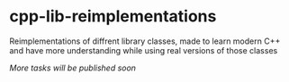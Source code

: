 # cpp-lib-reimplementations

Reimplementations of diffrent library classes, made to learn modern C++ and have more understanding while using real versions of those classes

_More tasks will be published soon_
